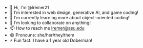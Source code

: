- 👋 Hi, I’m @lremer21
- 👀 I’m interested in web design, generative AI, and game coding!
- 🌱 I’m currently learning more about object-oriented coding!
- 💞️ I’m looking to collaborate on anything!
- 📫 How to reach me lremer@asu.edu
- 😄 Pronouns: she/her/they/them
- ⚡ Fun fact: I have a 1 year old Doberman!

<!---
lremer21/lremer21 is a ✨ special ✨ repository because its `README.md` (this file) appears on your GitHub profile.
You can click the Preview link to take a look at your changes.
--->
